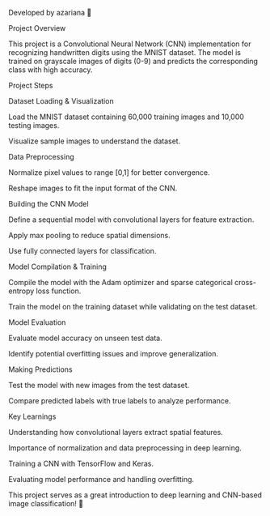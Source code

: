 Developed by azariana 🚀

Project Overview

This project is a Convolutional Neural Network (CNN) implementation for recognizing handwritten digits using the MNIST dataset. The model is trained on grayscale images of digits (0-9) and predicts the corresponding class with high accuracy.

Project Steps

Dataset Loading & Visualization

Load the MNIST dataset containing 60,000 training images and 10,000 testing images.

Visualize sample images to understand the dataset.

Data Preprocessing

Normalize pixel values to range [0,1] for better convergence.

Reshape images to fit the input format of the CNN.

Building the CNN Model

Define a sequential model with convolutional layers for feature extraction.

Apply max pooling to reduce spatial dimensions.

Use fully connected layers for classification.

Model Compilation & Training

Compile the model with the Adam optimizer and sparse categorical cross-entropy loss function.

Train the model on the training dataset while validating on the test dataset.

Model Evaluation

Evaluate model accuracy on unseen test data.

Identify potential overfitting issues and improve generalization.

Making Predictions

Test the model with new images from the test dataset.

Compare predicted labels with true labels to analyze performance.

Key Learnings

Understanding how convolutional layers extract spatial features.

Importance of normalization and data preprocessing in deep learning.

Training a CNN with TensorFlow and Keras.

Evaluating model performance and handling overfitting.

This project serves as a great introduction to deep learning and CNN-based image classification! 🎯